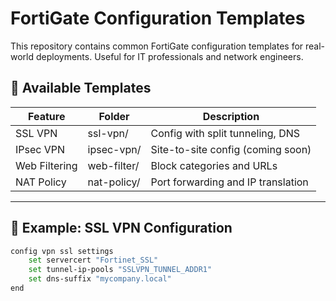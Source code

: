 # FortiGate Configuration Templates

This repository contains common FortiGate configuration templates for real-world deployments. Useful for IT professionals and network engineers.

## 🔐 Available Templates

| Feature        | Folder      | Description                          |
|----------------|--------------|-------------------------------------|
| SSL VPN        | ssl-vpn/     | Config with split tunneling, DNS    |
| IPsec VPN      | ipsec-vpn/   | Site-to-site config (coming soon)   |
| Web Filtering  | web-filter/  | Block categories and URLs           |
| NAT Policy     | nat-policy/  | Port forwarding and IP translation  |

---

## 📂 Example: SSL VPN Configuration

```bash
config vpn ssl settings
    set servercert "Fortinet_SSL"
    set tunnel-ip-pools "SSLVPN_TUNNEL_ADDR1"
    set dns-suffix "mycompany.local"
end
